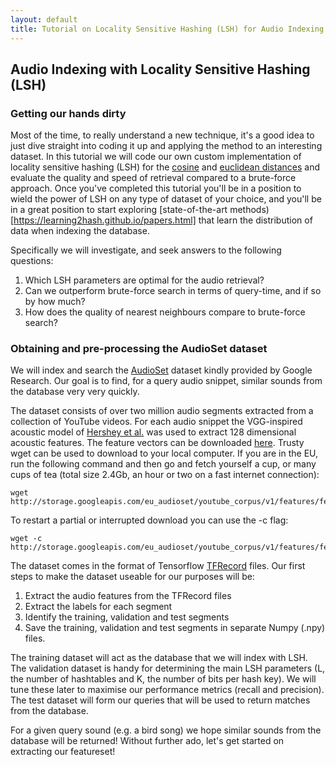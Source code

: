 ```yaml
---
layout: default
title: Tutorial on Locality Sensitive Hashing (LSH) for Audio Indexing and Retrieval
---
```


## Audio Indexing with Locality Sensitive Hashing (LSH)

### Getting our hands dirty

Most of the time, to really understand a new technique, it's a good idea to just dive straight into coding it up and applying the method to an interesting dataset. In this tutorial we will code our own custom implementation of locality sensitive hashing (LSH) for the [cosine](https://en.wikipedia.org/wiki/Cosine_similarity) and [euclidean distances](https://en.wikipedia.org/wiki/Euclidean_distance) and evaluate the quality and speed of retrieval compared to a brute-force approach.
Once you've completed this tutorial you'll be in a position to wield the power of LSH on any type of dataset of your choice, and you'll be in a great position to start exploring [state-of-the-art methods)[https://learning2hash.github.io/papers.html] that learn the distribution of data when indexing the database.

Specifically we will investigate, and seek answers to the following questions:

1. Which LSH parameters are optimal for the audio retrieval?
2. Can we outperform brute-force search in terms of query-time, and if so by how much?
3. How does the quality of nearest neighbours compare to brute-force search?

### Obtaining and pre-processing the AudioSet dataset

We will index and search the [AudioSet](https://research.google.com/audioset/) dataset kindly provided by Google Research. Our goal is to find, for a query audio snippet, similar sounds from the database very very quickly.

The dataset consists of over two million audio segments extracted from a collection of YouTube videos. For each audio snippet the VGG-inspired acoustic model of [Hershey et al.](https://ai.google/research/pubs/pub45611) was used to extract
128 dimensional acoustic features. The feature vectors can be downloaded [here](https://research.google.com/audioset/download.html). Trusty wget can be used to download to your local computer. If you are in the EU, run the following command
and then go and fetch yourself a cup, or many cups of tea (total size 2.4Gb, an hour or two on a fast internet connection):

```linux
wget http://storage.googleapis.com/eu_audioset/youtube_corpus/v1/features/features.tar.gz
```

To restart a partial or interrupted download you can use the -c flag:

```linux
wget -c http://storage.googleapis.com/eu_audioset/youtube_corpus/v1/features/features.tar.gz
```

The dataset comes in the format of Tensorflow [TFRecord](https://www.tensorflow.org/tutorials/load_data/tf_records) files. Our first steps to make
the dataset useable for our purposes will be:

1. Extract the audio features from the TFRecord files
2. Extract the labels for each segment
3. Identify the training, validation and test segments
4. Save the training, validation and test segments in separate Numpy (.npy) files.

The training dataset will act as the database that we will index with LSH. The validation dataset is handy for determining the main LSH parameters
(L, the number of hashtables and K, the number of bits per hash key). We will tune these later to maximise our performance metrics (recall and
precision). The test dataset will form our queries that will be used to return matches
from the database.

For a given query sound (e.g. a bird song) we hope similar sounds from the database will be returned! Without further ado, let's get started on extracting
our featureset!

